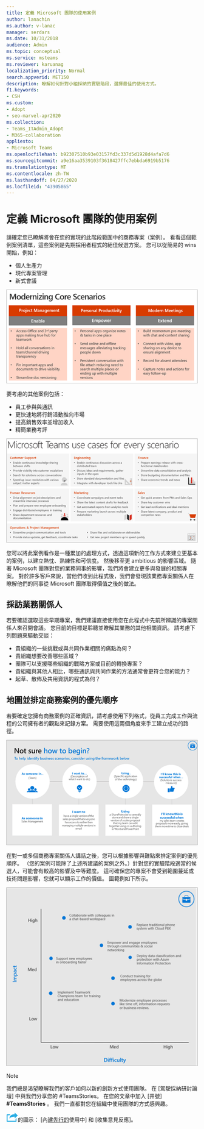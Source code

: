 ```yaml
---
title: 定義 Microsoft 團隊的使用案例
author: lanachin
ms.author: v-lanac
manager: serdars
ms.date: 10/31/2018
audience: Admin
ms.topic: conceptual
ms.service: msteams
ms.reviewer: karuanag
localization_priority: Normal
search.appverid: MET150
description: 瞭解如何針對小組採納的實驗階段，選擇最佳的使用方式。
f1.keywords:
- CSH
ms.custom:
- Adopt
- seo-marvel-apr2020
ms.collection:
- Teams_ITAdmin_Adopt
- M365-collaboration
appliesto:
- Microsoft Teams
ms.openlocfilehash: b92307510b93e03157fd3c337d5d1928d4afa7d6
ms.sourcegitcommit: a9e16aa3539103f3618427ffc7ebbda6919b5176
ms.translationtype: MT
ms.contentlocale: zh-TW
ms.lasthandoff: 04/27/2020
ms.locfileid: "43905865"
---
```

# <a name="define-usage-scenarios-for-microsoft-teams"></a>定義 Microsoft 團隊的使用案例

請確定您已瞭解將會在您的實現的此階段範圍中的商務專案（案例）。 看看這個範例案例清單，這些案例是先期採用者程式的絕佳候選方案。 您可以從簡易的 wins 開始，例如：

- 個人生產力
- 現代專案管理
- 新式會議

![三種核心案例的圖例](media/teams-adoption-modernizing-core-scenarios.png)

要考慮的其他案例包括：

- 員工參與與通訊
- 更快速地將行銷活動推向市場
- 提高銷售效率並增加收入
- 精簡業務考評

![針對每個案例的小組使用案例圖例](media/teams-adoption-use-cases.png)

您可以將此案例看作是一種累加的處理方式，透過這項新的工作方式來建立更基本的案例，以建立熱忱、熟練性和可信度。 然後移至更 ambitious 的影響區域。 隨著 Microsoft 團隊對您的業務同事的影響，我們將會建立更多與發展的相關專案。 對於許多客戶來說，當他們收到此程式後，我們會發現該業務專案關係人在瞭解他們的同事從 Microsoft 團隊取得價值之後的做法。

## <a name="interview-business-stakeholders"></a>採訪業務關係人

若要確認選取這些早期專案，我們建議直接使用您在此程式中先前所辨識的專案關係人來召開會議。 您目前的目標是聆聽並瞭解其業務的其他相關資訊。 請考慮下列問題來驅動交談：

- 貴組織的一些挑戰或與共同作業相關的痛點為何？
- 貴組織想要改善哪些區域？
- 團隊可以支援哪些組織的戰略方案或目前的轉換專案？
- 貴組織與其他人相比，哪些通訊與共同作業的方法通常會更符合您的能力？
- 起草、散佈及共用資訊的程式為何？

## <a name="map-and-prioritize-business-scenarios"></a>地圖並排定商務案例的優先順序

若要確定您擁有商務案例的正確資訊，請考慮使用下列格式，從員工完成工作與流程的公司擁有者的觀點來記錄方案。 需要使用這兩個角度來手工建立成功的路徑。

![識別案例的架構圖例](media/teams-adoption-identify-scenarios.png)

在對一或多個商務專案關係人講話之後，您可以根據影響與難點來排定案例的優先順序。 （您的案例可能除了上述所建議的案例之外。）針對您的實驗階段適當的候選人，可能會有較高的影響及中等難度。 這可確保您的專案不會受到範圍蔓延或技術問題影響，您就可以顯示工作的價值。 圖範例如下所示。

![顯示案例影響與難點的圖例](media/teams-adoption-impact-difficulty.png)

> [!Note]
> 我們總是渴望瞭解我們的客戶如何以新的創新方式使用團隊。 在 [駕駛採納研討論壇] 中與我們分享您的 #TeamsStories。 在您的文章中加入 [井號] **#TeamsStories** 。 我們一直都對您在組織中使用團隊的方式感興趣。

![代表下一個步驟](media/teams-adoption-next-icon.png)的圖示： [內[建先行的](teams-adoption-onboard-early-adopters.md)使用中] 和 [收集意見反應]。
